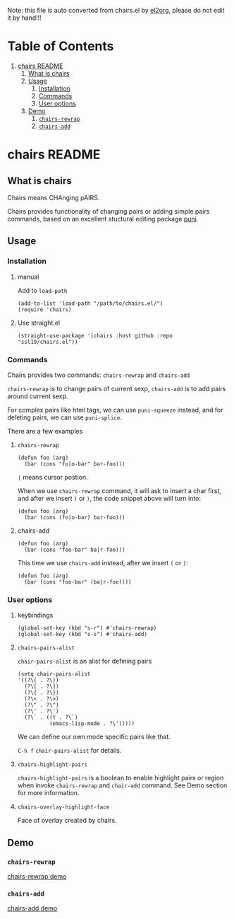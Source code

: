 Note: this file is auto converted from chairs.el by [el2org](https://github.com/tumashu/el2org), please do not edit it by hand!!!


# Table of Contents

1.  [chairs README](#org033b291)
    1.  [What is chairs](#orgbed075a)
    2.  [Usage](#org1582507)
        1.  [Installation](#org4362905)
        2.  [Commands](#org4f9cba5)
        3.  [User options](#orge75bf9d)
    3.  [Demo](#org9ff4e7f)
        1.  [`chairs-rewrap`](#org1ca2830)
        2.  [`chairs-add`](#org9f6ca4c)


<a id="org033b291"></a>

# chairs README


<a id="orgbed075a"></a>

## What is chairs

Chairs means CHAnging pAIRS.

Chairs provides functionality of changing pairs or adding simple pairs commands,
based on an excellent stuctural editing package [puni](https://github.com/AmaiKinono/puni).


<a id="org1582507"></a>

## Usage


<a id="org4362905"></a>

### Installation

1.  manual

    Add to `load-path`
    
        (add-to-list 'load-path "/path/to/chairs.el/")
        (require 'chairs)

2.  Use straight.el

        (straight-use-package '(chairs :host github :repo "ssl19/chairs.el"))


<a id="org4f9cba5"></a>

### Commands

Chairs provides two commands: `chairs-rewrap` and `chairs-add`

`chairs-rewrap` is to change pairs of current sexp, `chairs-add` is to add pairs
around current sexp.

For complex pairs like html tags, we can use `puni-squeeze` instead, and for
deleting pairs, we can use `puni-splice`.

There are a few examples

1.  `chairs-rewrap`

        (defun foo (arg)
          (bar (cons "fo|o-bar" bar-foo)))
    
    `|` means cursor postion.
    
    When we use `chairs-rewrap` command, it will ask to insert a char first, and after we
    insert `(` or `)`, the code snippet above will turn into:
    
        (defun foo (arg)
          (bar (cons (fo|o-bar) bar-foo)))

2.  chairs-add

        (defun foo (arg)
          (bar (cons "foo-bar" ba|r-foo)))
    
    This time we use `chairs-add` instead, after we insert `(` or `)`:
    
        (defun foo (arg)
          (bar (cons "foo-bar" (ba|r-foo))))


<a id="orge75bf9d"></a>

### User options

1.  keybindings

        (global-set-key (kbd "s-r") #'chairs-rewrap)
        (global-set-key (kbd "s-s") #'chairs-add)

2.  `chairs-pairs-alist`

    `chair-pairs-alist` is an alist for defining pairs
    
        (setq chair-pairs-alist
        '((?\( . ?\))
          (?\[ . ?\])
          (?\{ . ?\})
          (?\< . ?\>)
          (?\" . ?\")
          (?\' . ?\')
          (?\` . ((t . ?\`)
                  (emacs-lisp-mode . ?\')))))
    
    We can define our own mode specific pairs like that.
    
    `C-h f` `chair-pairs-alist` for details.

3.  `chairs-highlight-pairs`

    `chairs-highlight-pairs` is a boolean to enable highlight pairs or region when invoke
    `chairs-rewrap` and `chair-add` command. See Demo section for more information.

4.  `chairs-overlay-highlight-face`

    Face of overlay created by chairs.


<a id="org9ff4e7f"></a>

## Demo


<a id="org1ca2830"></a>

### `chairs-rewrap`

[chairs-rewrap demo](https://user-images.githubusercontent.com/22702214/184941777-b97fbdb3-8a6a-43e5-b8ce-68735a6c23d5.mov)


<a id="org9f6ca4c"></a>

### `chairs-add`

[chairs-add demo](https://user-images.githubusercontent.com/22702214/184942480-8ff9c34b-6fb7-44a3-a811-e0831c9b49dc.mov)

